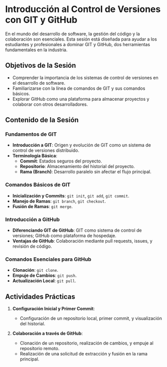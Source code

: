 
# Introducción al Control de Versiones con GIT y GitHub

En el mundo del desarrollo de software, la gestión del código y la colaboración son esenciales. Esta sesión está diseñada para ayudar a los estudiantes y profesionales a dominar GIT y GitHub, dos herramientas fundamentales en la industria.

## Objetivos de la Sesión

- Comprender la importancia de los sistemas de control de versiones en el desarrollo de software.
- Familiarizarse con la línea de comandos de GIT y sus comandos básicos.
- Explorar GitHub como una plataforma para almacenar proyectos y colaborar con otros desarrolladores.

## Contenido de la Sesión

### Fundamentos de GIT

- **Introducción a GIT**: Origen y evolución de GIT como un sistema de control de versiones distribuido.
- **Terminología Básica**:
  - **Commit**: Estados seguros del proyecto.
  - **Repositorio**: Almacenamiento del historial del proyecto.
  - **Rama (Branch)**: Desarrollo paralelo sin afectar el flujo principal.

### Comandos Básicos de GIT

- **Inicialización y Commits**: `git init`, `git add`, `git commit`.
- **Manejo de Ramas**: `git branch`, `git checkout`.
- **Fusión de Ramas**: `git merge`.

### Introducción a GitHub

- **Diferenciando GIT de GitHub**: GIT como sistema de control de versiones; GitHub como plataforma de hospedaje.
- **Ventajas de GitHub**: Colaboración mediante pull requests, issues, y revisión de código.

### Comandos Esenciales para GitHub

- **Clonación**: `git clone`.
- **Empuje de Cambios**: `git push`.
- **Actualización Local**: `git pull`.

## Actividades Prácticas

1. **Configuración Inicial y Primer Commit**:
   - Configuración de un repositorio local, primer commit, y visualización del historial.

2. **Colaboración a través de GitHub**:
   - Clonación de un repositorio, realización de cambios, y empuje al repositorio remoto.
   - Realización de una solicitud de extracción y fusión en la rama principal.


